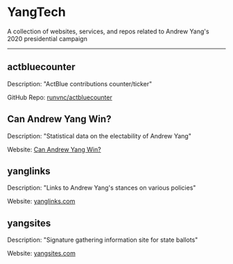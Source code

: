 # YangTech
A collection of websites, services, and repos related to Andrew Yang's 2020 presidential campaign

----

## actbluecounter
Description: "ActBlue contributions counter/ticker"

GitHub Repo: [runvnc/actbluecounter](https://github.com/runvnc/actbluecounter)

## Can Andrew Yang Win?
Description: "Statistical data on the electability of Andrew Yang"

Website: [Can Andrew Yang Win?](https://www.canandrewyangwin.com)

## yanglinks
Description: "Links to Andrew Yang's stances on various policies"

Website: [yanglinks.com](https://www.yanglinks.com/)

## yangsites
Description: "Signature gathering information site for state ballots"

Website: [yangsites.com](https://www.yangsites.com/)

